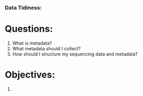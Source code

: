 ### Data Tidiness:

# Questions:
1. What is metadata?
2. What metadata should I collect?
3. How should I structure my sequencing data and metadata?

# Objectives:
1.
